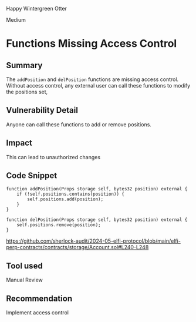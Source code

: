 Happy Wintergreen Otter

Medium

# Functions Missing Access Control

## Summary
The `addPosition` and `delPosition` functions are missing access control. Without access control, any external user can call these functions to modify the positions set, 
## Vulnerability Detail
Anyone can call these functions to add or remove positions.
## Impact
This can lead to unauthorized changes
## Code Snippet
    function addPosition(Props storage self, bytes32 position) external {
        if (!self.positions.contains(position)) {
            self.positions.add(position);
        }
    }

    function delPosition(Props storage self, bytes32 position) external {
        self.positions.remove(position);
    }

https://github.com/sherlock-audit/2024-05-elfi-protocol/blob/main/elfi-perp-contracts/contracts/storage/Account.sol#L240-L248
## Tool used

Manual Review

## Recommendation
Implement access control